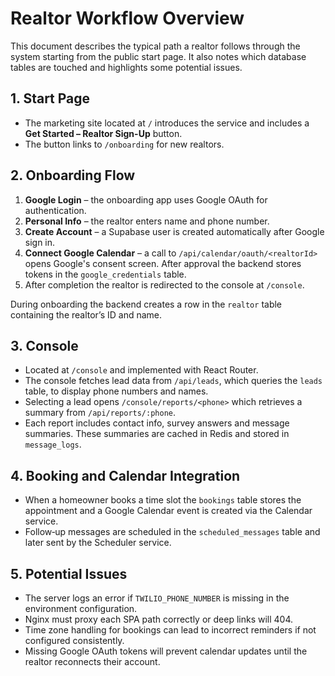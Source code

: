 # Realtor Workflow Overview

This document describes the typical path a realtor follows through the system starting from the public start page. It also notes which database tables are touched and highlights some potential issues.

## 1. Start Page
- The marketing site located at `/` introduces the service and includes a **Get Started – Realtor Sign-Up** button.
- The button links to `/onboarding` for new realtors.

## 2. Onboarding Flow
1. **Google Login** – the onboarding app uses Google OAuth for authentication.
2. **Personal Info** – the realtor enters name and phone number.
3. **Create Account** – a Supabase user is created automatically after Google sign in.
4. **Connect Google Calendar** – a call to `/api/calendar/oauth/<realtorId>` opens Google's consent screen. After approval the backend stores tokens in the `google_credentials` table.
5. After completion the realtor is redirected to the console at `/console`.

During onboarding the backend creates a row in the `realtor` table containing the realtor’s ID and name.

## 3. Console
- Located at `/console` and implemented with React Router.
- The console fetches lead data from `/api/leads`, which queries the `leads` table, to display phone numbers and names.
- Selecting a lead opens `/console/reports/<phone>` which retrieves a summary from `/api/reports/:phone`.
- Each report includes contact info, survey answers and message summaries. These summaries are cached in Redis and stored in `message_logs`.

## 4. Booking and Calendar Integration
- When a homeowner books a time slot the `bookings` table stores the appointment and a Google Calendar event is created via the Calendar service.
- Follow‑up messages are scheduled in the `scheduled_messages` table and later sent by the Scheduler service.

## 5. Potential Issues
- The server logs an error if `TWILIO_PHONE_NUMBER` is missing in the environment configuration.
- Nginx must proxy each SPA path correctly or deep links will 404.
- Time zone handling for bookings can lead to incorrect reminders if not configured consistently.
- Missing Google OAuth tokens will prevent calendar updates until the realtor reconnects their account.


